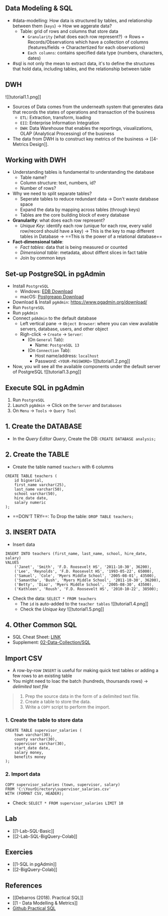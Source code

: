 ## Data Modeling & SQL
- #data-modelling: How data is structured by tables, and relationship between them (`keys`) -> How we aggerate data? 
	- Table: grid of rows and columns that store data
		- `Granularity` (what does each row represent?) -> Rows = Records/Observations which have a collection of columns (features/fields -> Charactertized for each observations)
		- `Each columns`: contains specified data type (numbers, characters, dates)
- #sql is not only the mean to extract data, it's to define the structures that hold data, including tables, and the relationship between table 

## DWH
![[tutorial1.1.png]]
- Sources of Data comes from the underneath system that generates data that records the states of operations and transaction of the business
	- `ETL`: Extraction, transform, loading
	- `EII`: Enterprise Information Integration
	- `DWH`: Data Warehouse that enables the reportings, visualizations, OLAP (Analytical Processing) of the business
- The data from DWH is to construct key metrics of the business -> [[4-Metrics Design]].

## Working with DWH
- Understanding tables is fundamental to understanding the database 
	- Table name?
	- Column structure: text, numbers, id?
	- Number of rows?
- Why we need to split separate tables?
	- Seperate tables to reduce redundant data -> Don't waste database space
	- Expand the data by mapping across tables (through keys)
	- Tables are the core building block of every database
- **Granularity**: what does each row represent?
	- *Unique Key*: identify each row (unique for each row, every valid row/record should have a key) -> This is the key to map different tables in Database -> ==This is the power of a relational database== 
- **Fact-dimensional table**:
	- *Fact tables*: data that is being measured or counted
	- *Dimensional table*: metadata, about diffent slices in fact table 
	- Join by common keys

## Set-up PostgreSQL in pgAdmin
- Install `PostgreSQL`
	- Windows: [EDB Download](https://www.enterprisedb.com/software-downloads-postgres)
	- macOS: [Postgreapp Download](http://postgresapp.com/)
- Download & Install `pgAdmin`: https://www.pgadmin.org/download/
- Run `PostgreSQL` 
- Run `pgAdmin`
- Connect `pdAdmin` to the default database
	- Left vertical pane -> `Object Browser`: where you can view available servers, database, users, and other object
	- Righ-click -> `Create` -> `Server`:
		- (On `General` Tab):
			- Name: `PostgreSQL 13` 
		- (On `Connection` Tab):
			- Host name/address: `localhost`
			- Password: `<YOUR-PASSWORD>`
			![[tutorial1.2.png]]
- Now, you will see all the available components under the default server of PostgreSQL
	![[tutorial1.3.png]]

## Execute SQL in pgAdmin
1. Run `PostgreSQL`
2. Launch `pgAdmin` -> Click on the `Server` and `Databases`
3. On `Menu` -> `Tools` -> `Query Tool`

## 1. Create the DATABASE
- In the *Query Editor Query*, Create the DB: `CREATE DATABASE analysis;`

## 2. Create the TABLE
- Create the table named `teachers` with 6 columns
```
CREATE TABLE teachers (
	id bigserial,
	first_name varchar(25),
	last_name varchar(50),
	school varchar(50),
	hire_date date,
	salary numeric
);
```
- ==DON'T TRY==: To Drop the table: `DROP TABLE teachers;`

## 3. INSERT DATA
- Insert data
```
INSERT INTO teachers (first_name, last_name, school, hire_date, salary)
VALUES 
	('Janet', 'Smith', 'F.D. Roosevelt HS', '2011-10-30', 36200),
	('Lee', 'Reynolds', 'F.D. Roosevelt HS', '1993-05-22', 65000),
	('Samuel', 'Cole', 'Myers Middle School', '2005-08-01', 43500),
	('Samantha', 'Bush', 'Myers Middle School', '2011-10-30', 36200),
	('Betty', 'Diaz', 'Myers Middle School', '2005-08-30', 43500),
	('Kathleen', 'Roush', 'F.D. Roosevelt HS', '2010-10-22', 38500);
```
- Check the data: `SELECT * FROM teachers`
	- The `id` is auto-added to the `teacher tables`
	![[tutorial1.4.png]]
	- Check the *Unique key*
	![[tutorial1.5.png]]
	
## 4. Other Common SQL 
- SQL Cheat Sheet: [LINK](https://www.sqltutorial.org/sql-cheat-sheet/)
- Supplement: [02-Data-Collection/SQL](https://github.com/mieduai/fsds-courses/blob/master/02-Data-Collection/03-sql.ipynb)

## Import CSV 
- A row-by-row `INSERT` is useful for making quick test tables or adding a few rows to an existing table
- You might need to loac the batch (hundreds, thoursands rows) -> *delimited text file*
> 1. Prep the source data in the form of a delimited text file.
> 2. Create a table to store the data.
> 3. Write a `COPY` script to perform the import.

### 1. Create the table to store data
```
CREATE TABLE supervisor_salaries (
	town varchar(30),
	county varchar(30),
	supervisor varchar(30),
	start_date date,
	salary money,
	benefits money
);
```
### 2. Import data
```
COPY supervisor_salaries (town, supervisor, salary)
FROM 'C:\YourDirectory\supervisor_salaries.csv'
WITH (FORMAT CSV, HEADER);
```
- Check: `SELECT * FROM supervisor_salaries LIMIT 10`

## Lab
- [[1-Lab-SQL-Basic]]
- [[2-Lab-SQL-BigQuery-Colab]]

## Exercies
- [[1-SQL in pgAdmin]]
- [[2-BigQuery-Colab]]

## References
- [[Debarros (2018). Practical SQL]]
- [[1 - Data Modelling & Metrics]]
- [Github Practical SQL](https://github.com/anthonydb/practical-sql)